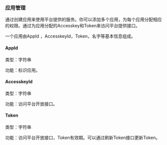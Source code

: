 ### 应用管理

通过创建应用来使用平台提供的服务。你可以添加多个应用，为每个应用分配相应的权限。通过为应用分配的Accesskey和Token来访问平台提供接口。

一个应用由AppId ，AccesskeyId，Token，名字等基本信息组成。

#### AppId

类型：字符串

功能：标识应用。

#### AccesskeyId

类型：字符串

功能：访问平台开放接口。

#### Token

类型：字符串

功能：访问平台开放接口，Token有效期。可以通过刷新Token接口更新Token。

